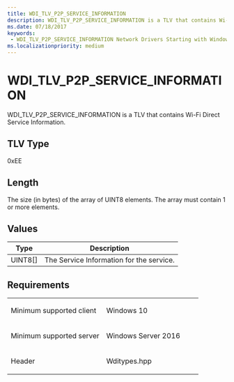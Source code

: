 ```yaml
---
title: WDI_TLV_P2P_SERVICE_INFORMATION
description: WDI_TLV_P2P_SERVICE_INFORMATION is a TLV that contains Wi-Fi Direct Service Information.
ms.date: 07/18/2017
keywords:
 - WDI_TLV_P2P_SERVICE_INFORMATION Network Drivers Starting with Windows Vista
ms.localizationpriority: medium
---
```


# WDI\_TLV\_P2P\_SERVICE\_INFORMATION


WDI\_TLV\_P2P\_SERVICE\_INFORMATION is a TLV that contains Wi-Fi Direct Service Information.

## TLV Type


0xEE

## Length


The size (in bytes) of the array of UINT8 elements. The array must contain 1 or more elements.

## Values


| Type      | Description                              |
|-----------|------------------------------------------|
| UINT8\[\] | The Service Information for the service. |

 

Requirements
------------

<table>
<colgroup>
<col width="50%" />
<col width="50%" />
</colgroup>
<tbody>
<tr class="odd">
<td><p>Minimum supported client</p></td>
<td><p>Windows 10</p></td>
</tr>
<tr class="even">
<td><p>Minimum supported server</p></td>
<td><p>Windows Server 2016</p></td>
</tr>
<tr class="odd">
<td><p>Header</p></td>
<td>Wditypes.hpp</td>
</tr>
</tbody>
</table>

 

 




